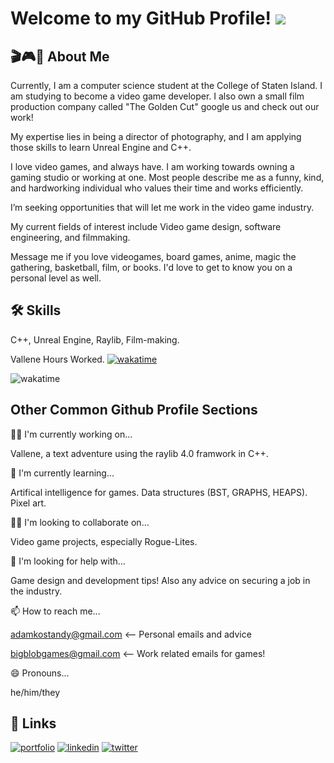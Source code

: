 
# Welcome to my GitHub Profile! ![](https://www.cs.csubak.edu/~atante/3350/pika_pictures/pixel_wink_pika.gif)

## 🎬🎮📖 About Me
Currently, I am a computer science student at the College of Staten Island.
I am studying to become a video game developer. I also own a small film production company called "The Golden Cut" google us and check out our work!

My expertise lies in being a director of photography, and I am applying those skills to learn Unreal Engine and C++.

I love video games, and always have. I am working towards owning a gaming studio or working at one.
Most people describe me as a funny, kind, and hardworking individual who values their time and works efficiently.

I’m seeking opportunities that will let me work in the video game industry.

My current fields of interest include Video game design, software engineering, and filmmaking.

Message me if you love videogames, board games, anime, magic the gathering, basketball, film, or books. I'd love to get to know you on a personal level as well.


## 🛠 Skills
C++, Unreal Engine, Raylib, Film-making. 

Vallene Hours Worked. 
[![wakatime](https://wakatime.com/badge/user/d40f1ade-8d48-4f6f-86b3-8b2ed1780d43/project/6e45088b-b4cc-4142-b2fe-0cba579f283f.svg)](https://wakatime.com/badge/user/d40f1ade-8d48-4f6f-86b3-8b2ed1780d43/project/6e45088b-b4cc-4142-b2fe-0cba579f283f)

![wakatime](https://wakatime.com/share/@d40f1ade-8d48-4f6f-86b3-8b2ed1780d43/393405b6-5d60-4ef3-966a-45e5e00f918b.png)
## Other Common Github Profile Sections
👩‍💻 I'm currently working on...

Vallene, a text adventure using the raylib 4.0 framwork in C++. 

🧠 I'm currently learning...

Artifical intelligence for games. Data structures (BST, GRAPHS, HEAPS). Pixel art. 

👯‍♀️ I'm looking to collaborate on...

Video game projects, especially Rogue-Lites.
    
🤔 I'm looking for help with...

Game design and development tips! Also any advice on securing a job in the industry. 

📫 How to reach me...

adamkostandy@gmail.com <-- Personal emails and advice 

bigblobgames@gmail.com <-- Work related emails for games!

😄 Pronouns...

he/him/they


## 🔗 Links
[![portfolio](https://img.shields.io/badge/my_portfolio-000?style=for-the-badge&logo=ko-fi&logoColor=white)](https://www.thegoldencutproductions.com/)
[![linkedin](https://img.shields.io/badge/linkedin-0A66C2?style=for-the-badge&logo=linkedin&logoColor=white)](https://www.linkedin.com/in/adamkostandy/)
[![twitter](https://img.shields.io/badge/twitter-1DA1F2?style=for-the-badge&logo=twitter&logoColor=white)](https://twitter.com/adam_kostandy)

